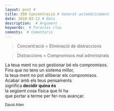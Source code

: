```yaml
---
layout: post #
title: 358 Concentració # Generat automàticament
date: 2018-03-12 # Data
description:  # Argument
keywords:  # Paraules clau
coments:  # Comentaris
---
```


> Concentració = Eliminació de distraccions

> Distraccions = Compromisos mal administrats

La teua ment no pot gestionar bé els compromisos. <br />
Fins que no tens un sistema millor, <br />
la teua ment no pot alliberar els compromisos. <br />
Acabar amb els teus pensaments <br />
significa **decidir quina és** <br />
la següent cosa física que hi ha <br />
que portar a terme per fer-nos avançar. <br />

<small>David Allen</small>
